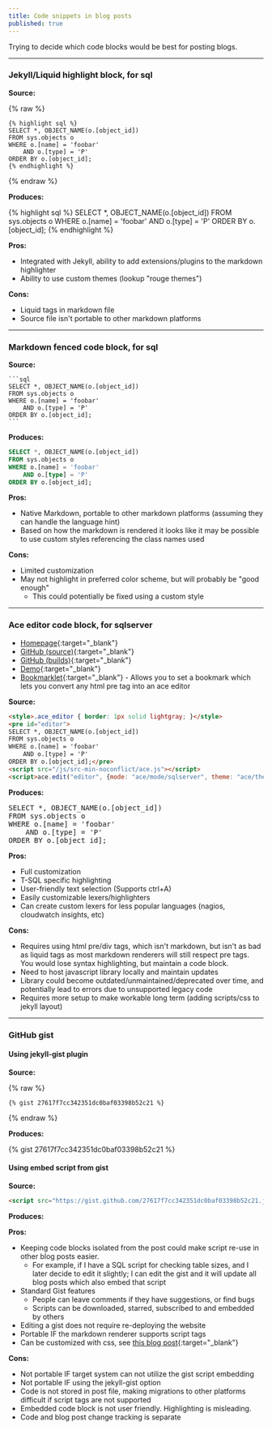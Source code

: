 ```yaml
---
title: Code snippets in blog posts
published: true
---
```


Trying to decide which code blocks would be best for posting blogs.

----

### Jekyll/Liquid highlight block, for sql

**Source:**

{% raw %}
```liquid
{% highlight sql %}
SELECT *, OBJECT_NAME(o.[object_id])
FROM sys.objects o
WHERE o.[name] = 'foobar'
	AND o.[type] = 'P'
ORDER BY o.[object_id];
{% endhighlight %}
```
{% endraw %}

**Produces:**

{% highlight sql %}
SELECT *, OBJECT_NAME(o.[object_id])
FROM sys.objects o
WHERE o.[name] = 'foobar'
	AND o.[type] = 'P'
ORDER BY o.[object_id];
{% endhighlight %}

**Pros:**

* Integrated with Jekyll, ability to add extensions/plugins to the markdown highlighter
* Ability to use custom themes (lookup "rouge themes")

**Cons:**

* Liquid tags in markdown file
* Source file isn't portable to other markdown platforms

----

### Markdown fenced code block, for sql

**Source:**

````
```sql
SELECT *, OBJECT_NAME(o.[object_id])
FROM sys.objects o
WHERE o.[name] = 'foobar'
    AND o.[type] = 'P'
ORDER BY o.[object_id];
```
````

**Produces:**

```sql
SELECT *, OBJECT_NAME(o.[object_id])
FROM sys.objects o
WHERE o.[name] = 'foobar'
    AND o.[type] = 'P'
ORDER BY o.[object_id];
```

**Pros:**

* Native Markdown, portable to other markdown platforms (assuming they can handle the language hint)
* Based on how the markdown is rendered it looks like it may be possible to use custom styles referencing the class names used

**Cons:**

* Limited customization
* May not highlight in preferred color scheme, but will probably be "good enough"
  * This could potentially be fixed using a custom style

----

### Ace editor code block, for sqlserver

* [Homepage](https://ace.c9.io){:target="_blank"}
* [GitHub (source)](https://github.com/ajaxorg/ace){:target="_blank"}
* [GitHub (builds)](https://github.com/ajaxorg/ace-builds){:target="_blank"}
* [Demo](https://ace.c9.io/build/kitchen-sink.html){:target="_blank"}
* [Bookmarklet](https://ace.c9.io/build/demo/bookmarklet/index.html){:target="_blank"} - Allows you to set a bookmark which lets you convert any html pre tag into an ace editor

**Source:**

```html
<style>.ace_editor { border: 1px solid lightgray; }</style>
<pre id="editor">
SELECT *, OBJECT_NAME(o.[object_id])
FROM sys.objects o
WHERE o.[name] = 'foobar'
	AND o.[type] = 'P'
ORDER BY o.[object_id];</pre>
<script src="/js/src-min-noconflict/ace.js"></script>
<script>ace.edit("editor", {mode: "ace/mode/sqlserver", theme: "ace/theme/sqlserver", maxLines: 20, readOnly: true});</script>
```

**Produces:**

<pre id="editor">
SELECT *, OBJECT_NAME(o.[object_id])
FROM sys.objects o
WHERE o.[name] = 'foobar'
	AND o.[type] = 'P'
ORDER BY o.[object_id];</pre>

**Pros:**

* Full customization
* T-SQL specific highlighting
* User-friendly text selection (Supports ctrl+A)
* Easily customizable lexers/highlighters
* Can create custom lexers for less popular languages (nagios, cloudwatch insights, etc)

**Cons:**

* Requires using html pre/div tags, which isn't markdown, but isn't as bad as liquid tags as most markdown renderers will still respect pre tags. You would lose syntax highlighting, but maintain a code block.
* Need to host javascript library locally and maintain updates
* Library could become outdated/unmaintained/deprecated over time, and potentially lead to errors due to unsupported legacy code
* Requires more setup to make workable long term (adding scripts/css to jekyll layout)

----

### GitHub gist

#### Using jekyll-gist plugin

**Source:**

{% raw %}
```
{% gist 27617f7cc342351dc0baf03398b52c21 %}
```
{% endraw %}

**Produces:**

{% gist 27617f7cc342351dc0baf03398b52c21 %}

#### Using embed script from gist

**Source:**

```html
<script src="https://gist.github.com/27617f7cc342351dc0baf03398b52c21.js"></script>
```

**Produces:**

<script src="https://gist.github.com/27617f7cc342351dc0baf03398b52c21.js"></script>

**Pros:**

* Keeping code blocks isolated from the post could make script re-use in other blog posts easier.
  * For example, if I have a SQL script for checking table sizes, and I later decide to edit it slightly; I can edit the gist and it will update all blog posts which also embed that script
* Standard Gist features
  * People can leave comments if they have suggestions, or find bugs
  * Scripts can be downloaded, starred, subscribed to and embedded by others
* Editing a gist does not require re-deploying the website
* Portable IF the markdown renderer supports script tags
* Can be customized with css, see [this blog post](https://codersblock.com/blog/customizing-github-gists/){:target="_blank"}

**Cons:**

* Not portable IF target system can not utilize the gist script embedding
* Not portable IF using the jekyll-gist option
* Code is not stored in post file, making migrations to other platforms difficult if script tags are not supported
* Embedded code block is not user friendly. Highlighting is misleading.
* Code and blog post change tracking is separate

<style>.ace_editor { border: 1px solid lightgray; }</style>
<script src="/js/src-min-noconflict/ace.js"></script>
<script>ace.edit("editor", {mode: "ace/mode/sqlserver", theme: "ace/theme/sqlserver", maxLines: 20, readOnly: true});</script>
